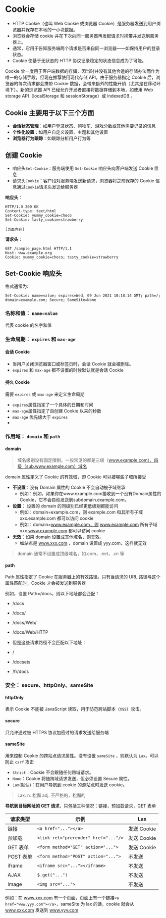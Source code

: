 # Cookie

-   HTTP Cookie（也叫 Web Cookie 或浏览器 Cookie）是服务器发送到用户浏览器并保存在本地的一小块数据。
-   浏览器会存储 cookie 并在下次向同一服务器再发起请求时携带并发送到服务器上。
-   通常，它用于告知服务端两个请求是否来自同一浏览器——如保持用户的登录状态。
-   Cookie 使基于无状态的 HTTP 协议记录稳定的状态信息成为了可能。

Cookie 曾一度用于客户端数据的存储，因当时并没有其他合适的存储办法而作为唯一的存储手段，但现在推荐使用现代存储 API。由于服务器指定 Cookie 后，浏览器的每次请求都会携带 Cookie 数据，会带来额外的性能开销（尤其是在移动环境下）。新的浏览器 API 已经允许开发者直接将数据存储到本地，如使用 Web storage API（localStorage 和 sessionStorage）或 IndexedDB 。

## Cookie 主要用于以下三个方面

-   **会话状态管理**：如用户登录状态、购物车、游戏分数或其他需要记录的信息
-   **个性化设置**：如用户自定义设置、主题和其他设置
-   **浏览器行为跟踪**：如跟踪分析用户行为等

## 创建 Cookie

-   响应头`Set-Cookie`：服务端使用 `Set-Cookie` 响应头向客户端发送 Cookie 信息
-   请求头`Cookie`：客户段对服务端发送新请求，浏览器将之前保存的 Cookie 信息通过`Cookie`请求头发送给服务器

**响应头**：

```http
HTTP/1.0 200 OK
Content-type: text/html
Set-Cookie: yummy_cookie=choco
Set-Cookie: tasty_cookie=strawberry

[页面内容]
```

**请求头**：

```http
GET /sample_page.html HTTP/1.1
Host: www.example.org
Cookie: yummy_cookie=choco; tasty_cookie=strawberry
```

## Set-Cookie 响应头

格式通常为:

```http
Set-Cookie: name=value; expires=Wed, 09 Jun 2021 10:18:14 GMT; path=/; domain=example.com; Secure; SameSite=None
```

### 名称和值： `name=value`

代表 cookie 的名字和值

### 生命周期： `expires` 和 `max-age`

#### 会话 Cookie

-   当用户关闭浏览器窗口或标签页时，会话 Cookie 就会被删除。
-   `expires` 和 `max-age` 都不设置的时候默认就是会话 Cookie

#### 持久 Cookie

需要 `expires` 或 `max-age` 来定义生命周期

-   `expires`属性指定了一个具体的日期和时间
-   `max-age`属性指定了自创建 Cookie 以来的秒数
-   `max-age` 优先级大于 `expires`
-

### 作用域： `domain` 和 `path`

#### domain

> 域名级别没有固定限制，一般常见的都是三级（www.example.com）、四级（sub.www.example.com）域名

domain 属性定义了 Cookie 的有效域，即 Cookie 可以被哪些子域所接受

-   **不设置**：没有 Domain 属性的 Cookie 不会自动被子域继承
    -   例如：例如，如果你在www.example.com接收到一个没有Domain属性的Cookie，它不会自动发送到subdomain.example.com。
-   **设置**： 设置的 domain 的同级别已经更低级别都能访问
    -   例如：domain=example.com，则 example.com 和其所有子域 xxx.example.com 都可以访问 cookie
    -   例如：domain=www.example.com，则 www.example.com 所有子域 xxx.www.example.com 都可以访问 cookie
-   **无效**：如果 domain 设置成其他域名，则无效。
    -   如站点是 www.xxx.com ，domain 设置成 yyy.com，这样就无效

> domain 通常不设置成顶级域名，如.com，.net，.cn 等

#### path

Path 属性指定了 Cookie 在服务器上的有效路径。只有当请求的 URL 路径与这个属性匹配时，Cookie 才会被发送到服务器

例如，设置 Path=/docs，则以下地址都会匹配：

-   /docs
-   /docs/
-   /docs/Web/
-   /docs/Web/HTTP

-   但是这些请求路径不会匹配以下地址：

-   /
-   /docsets
-   /fr/docs

### 安全： secure、httpOnly、sameSite

#### httpOnly

表示 Cookie 不能被 JavaScript 读取，用于防范跨站脚本（`XSS`）攻击。

#### secure

只允许通过被 HTTPS 协议加密过的请求发送给服务端

#### sameSite

用来控制 Cookie 的跨站点请求属性。没有设置 `sameSite` ，则默认为 `Lax`。可以防止 `csrf` 攻击

-   `Strict`：Cookie 不会跟随任何跨域请求。
-   `None`：Cookie 将随跨域请求发送，但必须设置 Secure 属性。
-   `Lax`(默认)：在用户导航到 cookie 的源站点时发送 cookie。

> Lax: n. 松懈 adj. 不严格的，松懈的

**导航到目标网址的 GET 请求**，只包括三种情况：链接，预加载请求，GET 表单

| 请求类型  | 示例                                 | Lax         |
| --------- | ------------------------------------ | ----------- |
| 链接      | `<a href="..."></a>`                 | 发送 Cookie |
| 预加载    | `<link rel="prerender" href="..."/>` | 发送 Cookie |
| GET 表单  | `<form method="GET" action="...">`   | 发送 Cookie |
| POST 表单 | `<form method="POST" action="...">`  | 不发送      |
| iframe    | `<iframe src="..."></iframe>`        | 不发送      |
| AJAX      | `$.get("...")`                       | 不发送      |
| Image     | `<img src="...">`                    | 不发送      |

例如：在 www.xxx.com 有一个页面，页面上有一个链接`<a href="www.yyy.com"></a>`，sameSite 为 lax 的话，cookie 就会从 www.xxx.com 发送到 www.yyy.com
